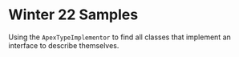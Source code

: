 # Winter 22 Samples

Using the `ApexTypeImplementor` to find all classes that implement an interface to describe themselves.